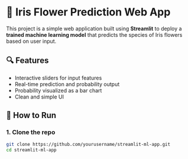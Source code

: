 # 🌸 Iris Flower Prediction Web App

This project is a simple web application built using **Streamlit** to deploy a **trained machine learning model** that predicts the species of Iris flowers based on user input.

## 🔍 Features

- Interactive sliders for input features
- Real-time prediction and probability output
- Probability visualized as a bar chart
- Clean and simple UI

## 🚀 How to Run

### 1. Clone the repo

```bash
git clone https://github.com/yourusername/streamlit-ml-app.git
cd streamlit-ml-app

